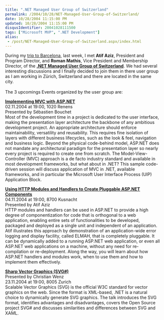 ```yaml
---
title: ".NET Managed User Group of Switzerland"
permalink: /2004/10/28/NET-Managed-User-Group-of-Switzerland/
date: 10/28/2004 11:15:00 PM
updated: 10/28/2004 11:15:00 PM
disqusIdentifier: 20041028111500
tags: ["Microsoft MVP", ".NET Development"]
alias:
 - /post/NET-Managed-User-Group-of-Switzerland.aspx/index.html
---
```

During my [trip to Barcelona](http://weblogs.asp.net/lkempe/archive/2004/10/20/245013.aspx), last week, I met <strong>Atif Aziz</strong>, President and Program Director, and <strong>Roman Mathis</strong>, Vice President and Membership Director, of the [<strong>.NET Managed User Group of Switzerland</strong>](http://www.dotmugs.ch/). We had several interesting discussions and I finally decided to join them in there user group as I am working in Zürich, Switzerland and there are located in the same city.<br><br>The 3 upcomings Events organized by the user group are:

<strong>[Implementing MVC with ASP.NET](http://www.dotmugs.ch/events/event.aspx?eid=31)</strong><br>02.11.2004 at 19:00, 1020 Renens      <br>Presented by Sébastien Bouchet <br>Most of the development time in a project is dedicated to the user interface, making the presentation layer architecture the backbone of any ambitious development project. An appropriate architecture should enforce maintainability, versatility and reusability. This requires fine isolation of layers with different business lifecycles, such as the look & feel, navigation and business logic. Beyond the physical code-behind model, ASP.NET does not mandate any architectural paradigm for the presentation layer so nearly every project is required to create one from scratch. The Model-View-Controller (MVC) approach is a de facto industry standard and available in most development frameworks, but what about in .NET? This sample code-driven session will discuss application of MVC in .NET, available frameworks, and in particular the Microsoft User Interface Process (UIP) Application Block. <br>
<!-- more -->

<strong>[Using HTTP Modules and Handlers to Create Pluggable ASP.NET Components](http://www.dotmugs.ch/events/event.aspx?eid=32)<br></strong>04.11.2004 at 19:00, 8700 Kusnacht <br>Presented by Atif Aziz <br>HTTP modules and handlers can be used in ASP.NET to provide a high degree of componentization for code that is orthogonal to a web application, enabling entire sets of functionalities to be developed, packaged and deployed as a single unit and independent of an application. Atif illustrates this approach by demonstration of an application-wide error logging and display facility, called ELMAH, that is completely pluggable. It can be dynamically added to a running ASP.NET web application, or even all ASP.NET web applications on a machine, without any need for re-compilation or re-deployment. Along the way, you will learn about how ASP.NET handlers and modules work, when to use them and how to implement them effectively. <br>

<strong>[Sharp Vector Graphics (SVG#)](http://www.dotmugs.ch/events/event.aspx?eid=30) </strong><br>Presented by Christian Wenz <br>23.11.2004 at 19:00, 8005 Zurich <br>Scalable Vector Graphics (SVG) is the official W3C standard for vector graphics on the web. Since the format is XML-based, .NET is a natural choice to dynamically generate SVG graphics. The talk introduces the SVG format, identifies advantages and disadvantages, covers the Open Source project SVG# and discusses similarities and differences between SVG and XAML. 
